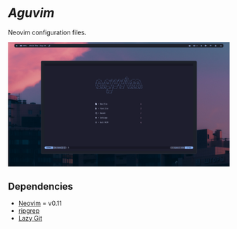 # *Aguvim*
Neovim configuration files.

![img](resources/greeter.png)

## Dependencies
- [Neovim](https://github.com/neovim/neovim) = v0.11
- [ripgrep](https://github.com/BurntSushi/ripgrep)
- [Lazy Git](https://github.com/jesseduffield/lazygit)
